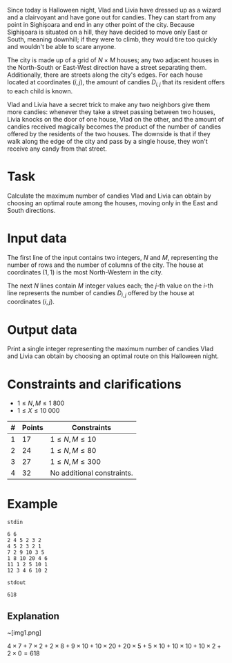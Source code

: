 Since today is Halloween night, Vlad and Livia have dressed up as a wizard and a clairvoyant and have gone out for candies. They can start from any point in Sighișoara and end in any other point of the city. Because Sighișoara is situated on a hill, they have decided to move only East or South, meaning downhill; if they were to climb, they would tire too quickly and wouldn't be able to scare anyone.

The city is made up of a grid of $N \times M$ houses; any two adjacent houses in the North-South or East-West direction have a street separating them. Additionally, there are streets along the city's edges. For each house located at coordinates $(i, j)$, the amount of candies $D_{i,j}$ that its resident offers to each child is known.

Vlad and Livia have a secret trick to make any two neighbors give them more candies: whenever they take a street passing between two houses, Livia knocks on the door of one house, Vlad on the other, and the amount of candies received magically becomes the product of the number of candies offered by the residents of the two houses. The downside is that if they walk along the edge of the city and pass by a single house, they won't receive any candy from that street.

# Task

Calculate the maximum number of candies Vlad and Livia can obtain by choosing an optimal route among the houses, moving only in the East and South directions.

# Input data

The first line of the input contains two integers, $N$ and $M$, representing the number of rows and the number of columns of the city. The house at coordinates $(1, 1)$ is the most North-Western in the city.

The next $N$ lines contain $M$ integer values each; the $j$-th value on the $i$-th line represents the number of candies $D_{i,j}$ offered by the house at coordinates $(i, j)$.

# Output data

Print a single integer representing the maximum number of candies Vlad and Livia can obtain by choosing an optimal route on this Halloween night.

# Constraints and clarifications

* $1 \leq N, M \leq 1\ 800$
* $1 \leq X \leq 10\ 000$

|#| Points | Constraints                        |
|-|--------|-----------------------------------|
|1| 17     | $1 \leq N, M \leq 10$            |
|2| 24     | $1 \leq N, M \leq 80$            |
|3| 27     | $1 \leq N, M \leq 300$           |
|4| 32     | No additional constraints.       |

# Example

`stdin`
```
6 6
2 4 5 2 3 2
4 5 2 3 2 1
7 2 9 10 3 5
1 8 10 20 4 6
11 1 2 5 10 1
12 3 4 6 10 2
```

`stdout`
```
618
```

## Explanation

~[img1.png]

$4 \times 7 + 7 \times 2 + 2 \times 8 + 9 \times 10 + 10 \times 20 + 20 \times 5 + 5 \times 10 + 10 \times 10 + 10 \times 2 + 2 \times 0 = 618$